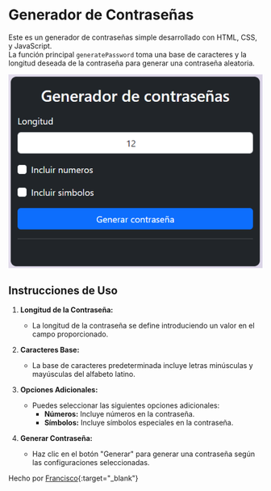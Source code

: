 # Generador de Contraseñas

Este es un generador de contraseñas simple desarrollado con HTML, CSS, y JavaScript.    
La función principal `generatePassword` toma una base de caracteres y la longitud deseada de la contraseña para generar una contraseña aleatoria.

<p align="center">
  <img src="https://raw.githubusercontent.com/FrankSkep/Password-Generator/main/preview.png" alt="Imagen de la interfaz">
</p>

## Instrucciones de Uso

1. **Longitud de la Contraseña:**
   - La longitud de la contraseña se define introduciendo un valor en el campo proporcionado.

2. **Caracteres Base:**
   - La base de caracteres predeterminada incluye letras minúsculas y mayúsculas del alfabeto latino.

3. **Opciones Adicionales:**
   - Puedes seleccionar las siguientes opciones adicionales:
     - **Números:** Incluye números en la contraseña.
     - **Símbolos:** Incluye símbolos especiales en la contraseña.

4. **Generar Contraseña:**
   - Haz clic en el botón "Generar" para generar una contraseña según las configuraciones seleccionadas.  

Hecho por [Francisco](https://github.com/FrankSkep){:target="_blank"}
